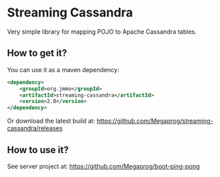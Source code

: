 Streaming Cassandra
=============

Very simple library for mapping POJO to Apache Cassandra tables.

## How to get it?

You can use it as a maven dependency:

```xml
<dependency>
    <groupId>org.jmmo</groupId>
    <artifactId>streaming-cassandra</artifactId>
    <version>2.0</version>
</dependency>
```

Or download the latest build at:
    https://github.com/Megaprog/streaming-cassandra/releases

## How to use it?

See server project at:
    https://github.com/Megaprog/boot-ping-pong

```java

```
